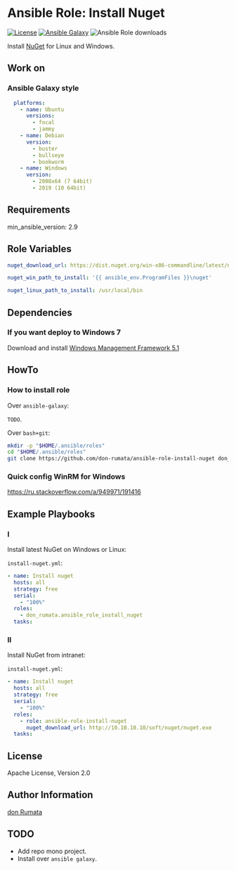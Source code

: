 # Ansible Role: Install Nuget

[![License][license-image]][license-url]
[![Ansible Galaxy][ansible-galaxy-image]][ansible-galaxy-url]
![Ansible Role downloads](https://img.shields.io/ansible/role/d/don-rumata/install-nuget.svg)

Install [NuGet](https://www.nuget.org/) for Linux and Windows.

## Work on

### Ansible Galaxy style

```yaml
  platforms:
    - name: Ubuntu
      versions:
        - focal
        - jammy
    - name: Debian
      version:
        - buster
        - bullseye
        - bookworm
    - name: Windows
      version:
        - 2008x64 (7 64bit)
        - 2019 (10 64bit)
```

## Requirements

min_ansible_version: 2.9

## Role Variables

```yaml
nuget_download_url: https://dist.nuget.org/win-x86-commandline/latest/nuget.exe

nuget_win_path_to_install: '{{ ansible_env.ProgramFiles }}\nuget'

nuget_linux_path_to_install: /usr/local/bin
```

## Dependencies

### If you want deploy to Windows 7

Download and install [Windows Management Framework 5.1](https://www.microsoft.com/en-us/download/details.aspx?id=54616)

## HowTo

### How to install role

Over `ansible-galaxy`:

`TODO`.

Over `bash+git`:

```bash
mkdir -p "$HOME/.ansible/roles"
cd "$HOME/.ansible/roles"
git clone https://github.com/don-rumata/ansible-role-install-nuget don_rumata.ansible_role_install_nuget
```

### Quick config WinRM for Windows

<https://ru.stackoverflow.com/a/949971/191416>

## Example Playbooks

### I

Install latest NuGet on Windows or Linux:

`install-nuget.yml`:

```yaml
- name: Install nuget
  hosts: all
  strategy: free
  serial:
    - "100%"
  roles:
    - don_rumata.ansible_role_install_nuget
  tasks:
```

### II

Install NuGet from intranet:

`install-nuget.yml`:

```yaml
- name: Install nuget
  hosts: all
  strategy: free
  serial:
    - "100%"
  roles:
    - role: ansible-role-install-nuget
      nuget_download_url: http://10.10.10.10/soft/nuget/nuget.exe
  tasks:
```

## License

Apache License, Version 2.0

## Author Information

[don Rumata](https://github.com/don-rumata)

## TODO

- Add repo mono project.
- Install over `ansible galaxy`.

[license-image]: https://img.shields.io/github/license/don-rumata/ansible-role-install-nuget.svg
[license-url]: https://opensource.org/licenses/Apache-2.0

[ansible-galaxy-image]: https://img.shields.io/badge/ansible_galaxy-don__rumata.ansible__role__install__nuget-blue.svg
[ansible-galaxy-url]: https://galaxy.ansible.com/don_rumata/ansible_role_install_nuget
